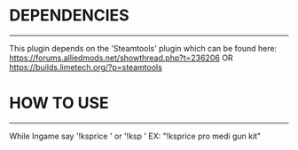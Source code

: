 # DEPENDENCIES
---
  This plugin depends on the 'Steamtools' plugin which can be found here:
https://forums.alliedmods.net/showthread.php?t=236206 
  OR
https://builds.limetech.org/?p=steamtools 



# HOW TO USE
---

While Ingame say '!ksprice <item>' or '!ksp <item>'
EX: "!ksprice pro medi gun kit"

